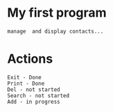 # My first program
    manage  and display contacts...


# Actions
    Exit - Done
    Print - Done
    Del - not started
    Search - not started
    Add - in progress